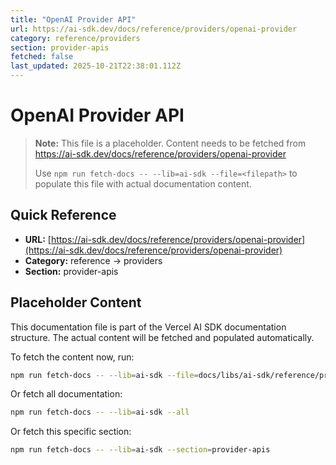 ```yaml
---
title: "OpenAI Provider API"
url: https://ai-sdk.dev/docs/reference/providers/openai-provider
category: reference/providers
section: provider-apis
fetched: false
last_updated: 2025-10-21T22:38:01.112Z
---
```


# OpenAI Provider API

> **Note:** This file is a placeholder. Content needs to be fetched from https://ai-sdk.dev/docs/reference/providers/openai-provider
>
> Use `npm run fetch-docs -- --lib=ai-sdk --file=<filepath>` to populate this file with actual documentation content.

## Quick Reference

- **URL:** [https://ai-sdk.dev/docs/reference/providers/openai-provider](https://ai-sdk.dev/docs/reference/providers/openai-provider)
- **Category:** reference → providers
- **Section:** provider-apis

## Placeholder Content

This documentation file is part of the Vercel AI SDK documentation structure.
The actual content will be fetched and populated automatically.

To fetch the content now, run:

```bash
npm run fetch-docs -- --lib=ai-sdk --file=docs/libs/ai-sdk/reference/providers/openai-provider.md
```

Or fetch all documentation:

```bash
npm run fetch-docs -- --lib=ai-sdk --all
```

Or fetch this specific section:

```bash
npm run fetch-docs -- --lib=ai-sdk --section=provider-apis
```
